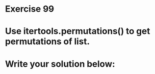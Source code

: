 # Exercise 99
# Use itertools.permutations() to get permutations of list.



# Write your solution below:
